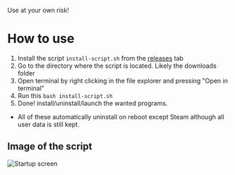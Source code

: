 Use at your own risk!

# How to use

1. Install the script `install-script.sh` from the [releases](https://github.com/LuuppiZ/opinsys-install-script/releases/tag/Release) tab
2. Go to the directory where the script is located. Likely the downloads folder
3. Open terminal by right clicking in the file explorer and pressing "Open in terminal"
4. Run this `bash install-script.sh`
5. Done! install/uninstall/launch the wanted programs.

- All of these automatically uninstall on reboot except Steam although all user data is still kept.

## Image of the script

![Startup screen](https://raw.githubusercontent.com/LuuppiZ/opinsys-install-script/main/sample-image-v1.0.png)

